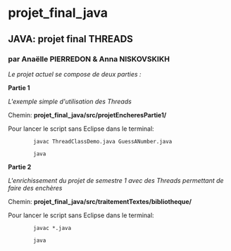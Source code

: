 # projet_final_java

## JAVA: projet final THREADS

### par Anaëlle PIERREDON & Anna NISKOVSKIKH

*Le projet actuel se compose de deux parties :*

**Partie 1**

*L'exemple simple d'utilisation des Threads*

Chemin: **projet_final_java/src/projetEncheresPartie1/**

Pour lancer le script sans Eclipse dans le terminal: 

            javac ThreadClassDemo.java GuessANumber.java

            java 

**Partie 2**

*L'enrichissement du projet de semestre 1 avec des Threads permettant de faire des enchères*

Chemin: **projet_final_java/src/traitementTextes/bibliotheque/**

Pour lancer le script sans Eclipse dans le terminal: 

            javac *.java 

            java 
            